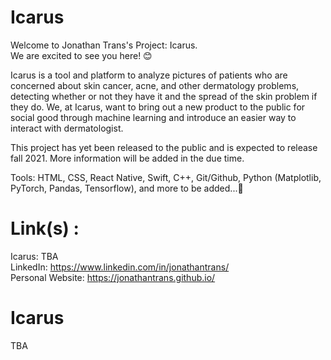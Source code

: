 # Icarus
Welcome to Jonathan Trans's Project: Icarus. \
We are excited to see you here! 😊 

Icarus is a tool and platform to analyze pictures of patients who are concerned about skin cancer, acne, and other dermatology problems, detecting whether or not they have it and the spread of the skin problem if they do. We, at Icarus, want to bring out a new product to the public for social good through machine learning and introduce an easier way to interact with dermatologist. 

This project has yet been released to the public and is expected to release fall 2021. More information will be added in the due time.

Tools: HTML, CSS, React Native, Swift, C++, Git/Github, Python (Matplotlib, PyTorch, Pandas, Tensorflow), and more to be added...👻

# Link(s) : 
Icarus: TBA \
LinkedIn: https://www.linkedin.com/in/jonathantrans/ \
Personal Website: https://jonathantrans.github.io/

Icarus 
=================

TBA
